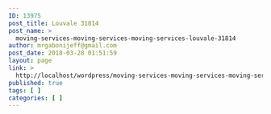 ```yaml
---
ID: 13975
post_title: Louvale 31814
post_name: >
  moving-services-moving-services-moving-services-louvale-31814
author: mrgabonijeff@gmail.com
post_date: 2018-03-28 01:51:59
layout: page
link: >
  http://localhost/wordpress/moving-services-moving-services-moving-services-louvale-31814/
published: true
tags: [ ]
categories: [ ]
---
```

